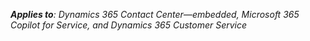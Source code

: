 
_**Applies to**: Dynamics 365 Contact Center&mdash;embedded, Microsoft 365 Copilot for Service, and Dynamics 365 Customer Service_